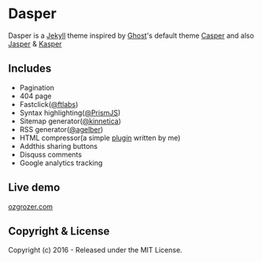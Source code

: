 # Dasper
Dasper is a [Jekyll](http://jekyllrb.com/) theme inspired by [Ghost](https://ghost.org/)'s default theme [Casper](https://demo.ghost.io/) and also [Jasper](https://biomadeira.github.io/jasper/) & [Kasper](http://rosario.io/)

## Includes
- Pagination
- 404 page
- Fastclick([@ftlabs](https://github.com/ftlabs/fastclick))
- Syntax highlighting([@PrismJS](https://github.com/PrismJS/prism))
- Sitemap generator([@kinnetica](https://github.com/kinnetica/jekyll-plugins))
- RSS generator([@agelber](https://github.com/agelber/jekyll-rss))
- HTML compressor(a simple [plugin](https://github.com/ozgrozer/dasper/blob/master/_plugins/htmlCompressor.rb) written by me)
- Addthis sharing buttons
- Disquss comments
- Google analytics tracking

## Live demo
[ozgrozer.com](http://ozgrozer.com)

## Copyright & License
Copyright (c) 2016 - Released under the MIT License.